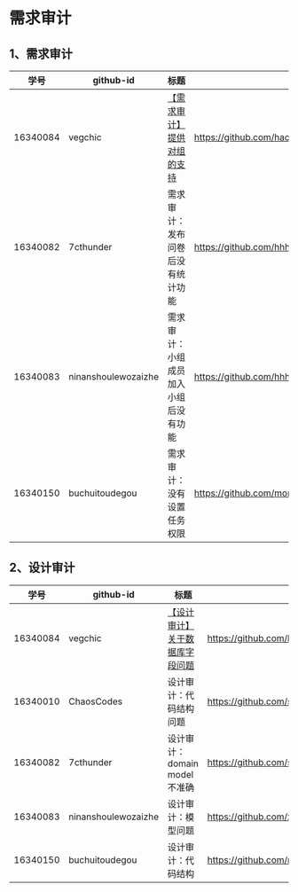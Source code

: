 # 需求审计



## 1、需求审计

|   学号   | github-id | 标题                                                         | issue url                                     |
| :------: | --------- | ------------------------------------------------------------ | --------------------------------------------- |
| 16340084 | vegchic   | [【需求审计】提供对组的支持](https://github.com/haowe-7/Dashboard/issues/2) | https://github.com/haowe-7/Dashboard/issues/2 |
| 16340082 | 7cthunder | 需求审计：发布问卷后没有统计功能 | https://github.com/hhhghh/Dashboard/issues/5|
| 16340083 | ninanshoulewozaizhe | 需求审计：小组成员加入小组后没有功能 | https://github.com/hhhghh/Dashboard/issues/7|
| 16340150 | buchuitoudegou | 需求审计：没有设置任务权限 | https://github.com/moneydoge/moneydoge.github.io/issues/134|



## 2、设计审计


|   学号   | github-id | 标题                                                         | issue url                                     |
| :------: | --------- | ------------------------------------------------------------ | --------------------------------------------- |
| 16340084 | vegchic   | [【设计审计】关于数据库字段问题](https://github.com/haowe-7/Dashboard/issues/3) | https://github.com/haowe-7/Dashboard/issues/3 |
| 16340010 | ChaosCodes | 设计审计：代码结构问题 | https://github.com/sysucodingfarmers/MakeMoney/issues/22|
| 16340082 | 7cthunder | 设计审计：domain model 不准确 | https://github.com/swsad/Dashboard/issues/1|
| 16340083 | ninanshoulewozaizhe | 设计审计：模型问题 | https://github.com/xianyu-team/Dashboard/issues/3|
| 16340150 | buchuitoudegou | 设计审计：代码结构| https://github.com/moneydoge/moneydoge.github.io/issues/135|
